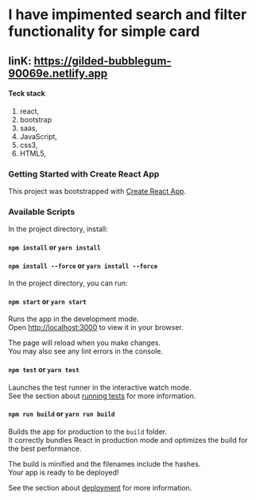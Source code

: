 # I have impimented search and filter functionality for simple card
## linK:  https://gilded-bubblegum-90069e.netlify.app

#### Teck stack 
1. react,
2. bootstrap
3. saas,
4. JavaScript,
5. css3,
6. HTML5,
### Getting Started with Create React App

This project was bootstrapped with [Create React App](https://github.com/facebook/create-react-app).

### Available Scripts

In the project directory, install:

#### `npm install` or `yarn install`
#### `npm install --force` or `yarn install --force`

In the project directory, you can run:

#### `npm start` or `yarn start`

Runs the app in the development mode.\
Open [http://localhost:3000](http://localhost:3000) to view it in your browser.

The page will reload when you make changes.\
You may also see any lint errors in the console.

#### `npm test` or `yarn test`

Launches the test runner in the interactive watch mode.\
See the section about [running tests](https://facebook.github.io/create-react-app/docs/running-tests) for more information.

#### `npm run build` or `yarn run build`

Builds the app for production to the `build` folder.\
It correctly bundles React in production mode and optimizes the build for the best performance.

The build is minified and the filenames include the hashes.\
Your app is ready to be deployed!

See the section about [deployment](https://facebook.github.io/create-react-app/docs/deployment) for more information.

